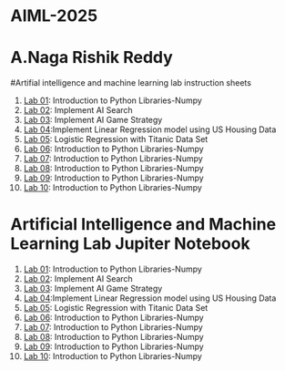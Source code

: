 # AIML-2025
# A.Naga Rishik Reddy 

#Artifial intelligence and machine learning lab instruction sheets

1. [Lab 01](https://github.com/2303a51089/AIML-2025/blob/main/AIML_A1.pdf): Introduction to Python Libraries-Numpy
2. [Lab 02](https://github.com/2303a51089/AIML-2025/blob/main/AIML_A2%20(1).pdf): Implement AI Search
3. [Lab 03](https://github.com/2303a51089/AIML-2025/blob/main/AIML_A3.pdf): Implement AI Game Strategy
4. [Lab 04](https://github.com/2303a51089/AIML-2025/blob/main/AIML_A4.pdf):Implement Linear Regression model using US Housing Data
5. [Lab 05](https://github.com/2303a51089/AIML-2025/blob/main/AIML_A5.pdf): Logistic Regression with Titanic Data Set
6. [Lab 06](): Introduction to Python Libraries-Numpy
7. [Lab 07](): Introduction to Python Libraries-Numpy
8. [Lab 08](): Introduction to Python Libraries-Numpy
9. [Lab 09](): Introduction to Python Libraries-Numpy
10. [Lab 10](): Introduction to Python Libraries-Numpy

# Artificial Intelligence and Machine Learning Lab Jupiter Notebook


1. [Lab 01](https://github.com/2303a51089/AIML-2025/blob/main/LAB_Assignment_01.ipynb): Introduction to Python Libraries-Numpy
2. [Lab 02](https://github.com/2303a51089/AIML-2025/blob/main/Lab_Assigment_02.ipynb): Implement AI Search
3. [Lab 03](https://github.com/2303a51089/AIML-2025/blob/main/LAB_Assignment_03.ipynb): Implement AI Game Strategy
4. [Lab 04](https://github.com/2303a51089/AIML-2025/blob/main/LAB_Assignment_04.ipynb):Implement Linear Regression model using US Housing Data
5. [Lab 05](https://github.com/2303a51089/AIML-2025/blob/main/Lab05_AIML.ipynb): Logistic Regression with Titanic Data Set
6. [Lab 06](): Introduction to Python Libraries-Numpy
7. [Lab 07](): Introduction to Python Libraries-Numpy
8. [Lab 08](): Introduction to Python Libraries-Numpy
9. [Lab 09](): Introduction to Python Libraries-Numpy
10. [Lab 10](): Introduction to Python Libraries-Numpy
